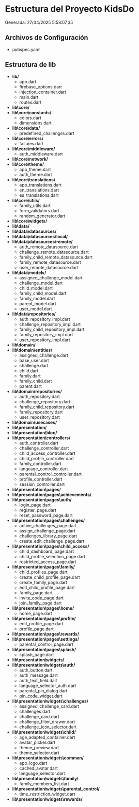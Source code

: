 # Estructura del Proyecto KidsDo 
Generada: 27/04/2025  5:58:07,35 
 
## Archivos de Configuración 
- pubspec.yaml 
 
## Estructura de lib 
 
- **lib/** 
  - app.dart 
  - firebase_options.dart 
  - injection_container.dart 
  - main.dart 
  - routes.dart 
- **lib\core/** 
- **lib\core\constants/** 
  - colors.dart 
  - dimensions.dart 
- **lib\core\data/** 
  - predefined_challenges.dart 
- **lib\core\errors/** 
  - failures.dart 
- **lib\core\middleware/** 
  - auth_middleware.dart 
- **lib\core\network/** 
- **lib\core\theme/** 
  - app_theme.dart 
  - auth_theme.dart 
- **lib\core\translations/** 
  - app_translations.dart 
  - en_translations.dart 
  - es_translations.dart 
- **lib\core\utils/** 
  - family_utils.dart 
  - form_validators.dart 
  - random_generator.dart 
- **lib\core\widgets/** 
- **lib\data/** 
- **lib\data\datasources/** 
- **lib\data\datasources\local/** 
- **lib\data\datasources\remote/** 
  - auth_remote_datasource.dart 
  - challenge_remote_datasource.dart 
  - family_child_remote_datasource.dart 
  - family_remote_datasource.dart 
  - user_remote_datasource.dart 
- **lib\data\models/** 
  - assigned_challenge_model.dart 
  - challenge_model.dart 
  - child_model.dart 
  - family_child_model.dart 
  - family_model.dart 
  - parent_model.dart 
  - user_model.dart 
- **lib\data\repositories/** 
  - auth_repository_impl.dart 
  - challenge_repository_impl.dart 
  - family_child_repository_impl.dart 
  - family_repository_impl.dart 
  - user_repository_impl.dart 
- **lib\domain/** 
- **lib\domain\entities/** 
  - assigned_challenge.dart 
  - base_user.dart 
  - challenge.dart 
  - child.dart 
  - family.dart 
  - family_child.dart 
  - parent.dart 
- **lib\domain\repositories/** 
  - auth_repository.dart 
  - challenge_repository.dart 
  - family_child_repository.dart 
  - family_repository.dart 
  - user_repository.dart 
- **lib\domain\usecases/** 
- **lib\presentation/** 
- **lib\presentation\bloc/** 
- **lib\presentation\controllers/** 
  - auth_controller.dart 
  - challenge_controller.dart 
  - child_access_controller.dart 
  - child_profile_controller.dart 
  - family_controller.dart 
  - language_controller.dart 
  - parental_control_controller.dart 
  - profile_controller.dart 
  - session_controller.dart 
- **lib\presentation\pages/** 
- **lib\presentation\pages\achievements/** 
- **lib\presentation\pages\auth/** 
  - login_page.dart 
  - register_page.dart 
  - reset_password_page.dart 
- **lib\presentation\pages\challenges/** 
  - active_challenges_page.dart 
  - assign_challenge_page.dart 
  - challenges_library_page.dart 
  - create_edit_challenge_page.dart 
- **lib\presentation\pages\child_access/** 
  - child_dashboard_page.dart 
  - child_profile_selection_page.dart 
  - restricted_access_page.dart 
- **lib\presentation\pages\family/** 
  - child_profiles_page.dart 
  - create_child_profile_page.dart 
  - create_family_page.dart 
  - edit_child_profile_page.dart 
  - family_page.dart 
  - invite_code_page.dart 
  - join_family_page.dart 
- **lib\presentation\pages\home/** 
  - home_page.dart 
- **lib\presentation\pages\profile/** 
  - edit_profile_page.dart 
  - profile_page.dart 
- **lib\presentation\pages\rewards/** 
- **lib\presentation\pages\settings/** 
  - parental_control_page.dart 
- **lib\presentation\pages\splash/** 
  - splash_page.dart 
- **lib\presentation\widgets/** 
- **lib\presentation\widgets\auth/** 
  - auth_button.dart 
  - auth_message.dart 
  - auth_text_field.dart 
  - language_selector_auth.dart 
  - parental_pin_dialog.dart 
  - pin_code_widget.dart 
- **lib\presentation\widgets\challenges/** 
  - assigned_challenge_card.dart 
  - challenges.dart 
  - challenge_card.dart 
  - challenge_filter_drawer.dart 
  - challenge_icon_selector.dart 
- **lib\presentation\widgets\child/** 
  - age_adapted_container.dart 
  - avatar_picker.dart 
  - theme_preview.dart 
  - theme_selector.dart 
- **lib\presentation\widgets\common/** 
  - app_logo.dart 
  - cached_avatar.dart 
  - language_selector.dart 
- **lib\presentation\widgets\family/** 
  - family_members_list.dart 
- **lib\presentation\widgets\parental_control/** 
  - time_restriction_widget.dart 
- **lib\presentation\widgets\rewards/** 
